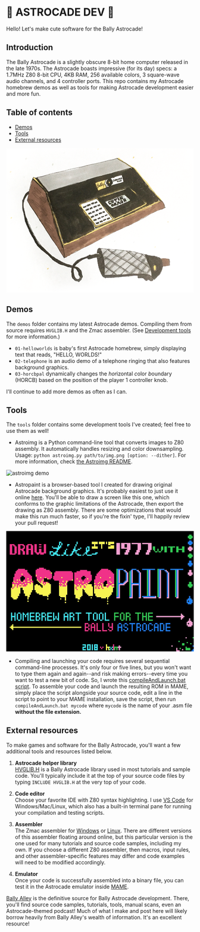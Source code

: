 # 🌠 ASTROCADE DEV 🌠

Hello! Let's make cute software for the Bally Astrocade!

## Introduction
The Bally Astrocade is a slightly obscure 8-bit home computer released in the late 1970s. The Astrocade boasts impressive (for its day) specs: a 1.7MHz Z80 8-bit CPU, 4KB RAM, 256 available colors, 3 square-wave audio channels, and 4 controller ports. This repo contains my Astrocade homebrew demos as well as tools for making Astrocade development easier and more fun. 

## Table of contents
- [Demos](#demos)
- [Tools](#tools)
- [External resources](#external-resources)

![Sketch depicting Bally Astrocade](etc/bally.png)

## Demos
The `demos` folder contains my latest Astrocade demos. Compiling them from source requires `HVGLIB.H` and the Zmac assembler. (See [Development tools](#development-tools) for more information.)
 - `01-helloworlds` is baby's first Astrocade homebrew, simply displaying text that reads, "HELLO, WORLDS!"
 - `02-telephone` is an audio demo of a telephone ringing that also features background graphics.
 - `03-horcbpal` dynamically changes the *hor*izontal *c*olor *b*oundary (HORCB) based on the position of the player 1 controller knob.

I'll continue to add more demos as often as I can.

## Tools
The `tools` folder contains some development tools I've created; feel free to use them as well!
 - Astroimg is a Python command-line tool that converts images to Z80 assembly. It automatically handles resizing and color downsampling. Usage: `python astroimg.py path/to/img.png [option: --dither]`. For more information, check [the Astroimg README](https://github.com/hxlnt/astrocade/tree/master/tools/astroimg).

 ![astroimg demo](https://hxlntblob.blob.core.windows.net/nbm/astroimgtest.jpg)
 - Astropaint is a browser-based tool I created for drawing original Astrocade background graphics. It's probably easiest to just use it online [here](https://rawgit.com/hxlnt/astrocade/master/tools/astropaint/index.html). You'll be able to draw a screen like this one, which conforms to the graphic limitations of the Astrocade, then export the drawing as Z80 assembly. There are some optimizations that would make this run much faster, so if you're the fixin' type, I'll happily review your pull request!
 
 ![Screenshot of Astrocade](etc/paint900.jpeg)
 - Compiling and launching your code requires several sequential command-line processes. It's only four or five lines, but you won't want to type them again and again--and risk making errors--every time you want to test a new bit of code. So, I wrote this [compileAndLaunch.bat script](https://github.com/hxlnt/astrocade-dev/blob/master/tools/compileAndLaunch.bat). To assemble your code and launch the resulting ROM in MAME, simply place the script alongside your source code, edit a line in the script to point to your MAME installation, save the script, then run `compileAndLaunch.bat mycode` where `mycode` is the name of your .asm file **without the file extension.**

## External resources

To make games and software for the Bally Astrocade, you'll want a few additional tools and resources listed below.

1. **Astrocade helper library**<BR>[HVGLIB.H](http://www.ballyalley.com/ml/ml_tools/HVGLIB.zip) is a Bally Astrocade library used in most tutorials and sample code. You'll typically include it at the top of your source code files by typing `INCLUDE HVGLIB.H` at the very top of your code.

2. **Code editor**<BR>Choose your favorite IDE with Z80 syntax highlighting. I use [VS Code](http://code.visualstudio.com) for Windows/Mac/Linux, which also has a built-in terminal pane for running your compilation and testing scripts.

3. **Assembler**<BR>The Zmac assembler for [Windows](http://www.ballyalley.com/ml/ml_tools/Zmac13_win32.zip) or [Linux](http://www.ballyalley.com/ml/ml_tools/zmac-linux.zip). There are different versions of this assembler floating around online, but this particular version is the one used for many tutorials and source code samples, including my own. If you choose a different Z80 assembler, then macros, input rules, and other assembler-specific features may differ and code examples will need to be modified accordingly.

4. **Emulator**<BR>Once your code is successfully assembled into a binary file, you can test it in the Astrocade emulator inside [MAME](https://github.com/mamedev/mame/releases).

[Bally Alley](http://www.ballyalley.com/) is the definitive source for Bally Astrocade development. There, you'll find source code samples, tutorials, tools, manual scans, even an Astrocade-themed podcast! Much of what I make and post here will likely borrow heavily from Bally Alley's wealth of information. It's an excellent resource!
